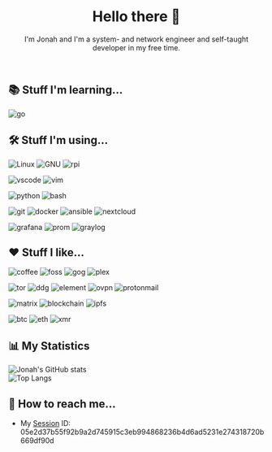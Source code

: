 <h1 align=center>Hello there 👋</h1>
<p align=center>I'm Jonah and I'm a system- and network engineer and self-taught developer in my free time.</p><br>

<h2>📚 Stuff I'm learning...</h2>

![go](https://img.shields.io/badge/-go-00ADD8?style=for-the-badge&logo=go&logoWidth=20&logoColor=white)

<h2>🛠 Stuff I'm using...</h2>

![Linux](https://img.shields.io/badge/-Linux-F9AB00?style=for-the-badge&logo=linux&logoColor=white&logoWidth=20)
![GNU](https://img.shields.io/badge/-GNU-gray?style=for-the-badge&logo=gnu&logoWidth=20&logoColor=white)
![rpi](https://img.shields.io/badge/-rpi-EE0000?style=for-the-badge&logo=raspberry-pi&logoWidth=20)

![vscode](https://img.shields.io/badge/-vscode-blue?style=for-the-badge&logo=visual-studio-code&logoWidth=20 )
![vim](https://img.shields.io/badge/-vim-green?style=for-the-badge&logo=vim&logoWidth=20) 

![python](https://img.shields.io/badge/-python-3776AB?style=for-the-badge&logo=python&logoWidth=20&logoColor=white)
![bash](https://img.shields.io/badge/-bash-262932?style=for-the-badge&logo=gnu-bash&logoWidth=20&logoColor=white)


![git](https://img.shields.io/badge/-GIT-EE0000?style=for-the-badge&logo=git&logoWidth=20&logoColor=white)
![docker](https://img.shields.io/badge/-docker-2496ED?style=for-the-badge&logo=docker&logoWidth=20&logoColor=white)
![ansible](https://img.shields.io/badge/-ansible-black?style=for-the-badge&logo=ansible&logoWidth=20&logoColor=white)
![nextcloud](https://img.shields.io/badge/-nextcloud-0082C9?style=for-the-badge&logo=nextcloud&logoWidth=20&logoColor=white)

![grafana](https://img.shields.io/badge/-grafana-F46800?style=for-the-badge&logo=grafana&logoWidth=20&logoColor=white)
![prom](https://img.shields.io/badge/-Prometheus-F46800?style=for-the-badge&logo=prometheus&logoWidth=20&logoColor=white)
![graylog](https://img.shields.io/badge/-Graylog-EE0000?style=for-the-badge&logo=graylog&logoWidth=20&logoColor=white)


<h2>❤️ Stuff I like...</h2>

![coffee](https://img.shields.io/badge/-coffee-brown?style=for-the-badge&logo=ko-fi&logoWidth=20&logoColor=white)
![foss](https://img.shields.io/badge/-open_source-53B50A?style=for-the-badge&logo=open-source-initiative&logoWidth=20&logoColor=white)
![gog](https://img.shields.io/badge/-GOG-purple?style=for-the-badge&logo=gog.com&logoWidth=20)
![plex](https://img.shields.io/badge/-plex-gray?style=for-the-badge&logo=plex&logoWidth=20)

![tor](https://img.shields.io/badge/-TOR-purple?style=for-the-badge&logo=tor-browser&logoWidth=20)
![ddg](https://img.shields.io/badge/-duckduckgo-F46800?style=for-the-badge&logo=duckduckgo&logoWidth=20&logoColor=white)
![element](https://img.shields.io/badge/-Element-00C58E?style=for-the-badge&logo=element&logoWidth=20&logoColor=white)
![ovpn](https://img.shields.io/badge/-openvpn-F46800?style=for-the-badge&logo=openvpn&logoWidth=20&logoColor=white)
![protonmail](https://img.shields.io/badge/-protonmail-8B89CC?style=for-the-badge&logo=protonmail&logoWidth=20&logoColor=white)

![matrix](https://img.shields.io/badge/-matrix-000000?style=for-the-badge&logo=matrix&logoWidth=20&logoColor=white)
![blockchain](https://img.shields.io/badge/-blockchain-121D33?style=for-the-badge&logo=blockchain.com&logoWidth=20&logoColor=white)
![ipfs](https://img.shields.io/badge/-IPFS-65C2CB?style=for-the-badge&logo=ipfs&logoWidth=20&logoColor=white)

![btc](https://img.shields.io/badge/-bitcoin-gray?style=for-the-badge&logo=bitcoin&logoWidth=20)
![eth](https://img.shields.io/badge/-ethereum-3C3C3D?style=for-the-badge&logo=ethereum&logoWidth=20&logoColor=white)
![xmr](https://img.shields.io/badge/-monero-gray?style=for-the-badge&logo=monero&logoWidth=20)

<h2>📊 My Statistics </h2>
 
![Jonah's GitHub stats](https://github-readme-stats.vercel.app/api?username=jon4hz&count_private=true&show_icons=true&theme=merko)  
![Top Langs](https://github-readme-stats.vercel.app/api/top-langs/?username=jon4hz&layout=compact&theme=merko)


<h2>💬 How to reach me... </h2>

* My [Session](https://getsession.org) ID: 05e2d37b55f92b9a2d745915c3eb994868236b4d6ad5231e274318720b669df90d
